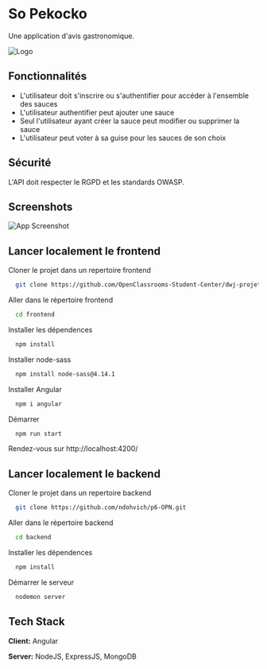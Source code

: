 
# So Pekocko

Une application d'avis gastronomique.


![Logo](https://github.com/ndohvich/p6-OPN/blob/main/backend/assets/saucesScreenshots.jpg)

    
## Fonctionnalités

- L'utilisateur doit s'inscrire ou s'authentifier pour accéder à l'ensemble des sauces
- L'utilisateur authentifier peut ajouter une sauce
- Seul l'utilisateur ayant créer la sauce peut modifier ou supprimer la sauce
- L'utilisateur peut voter à sa guise pour les sauces de son choix

## Sécurité

L'API doit respecter le RGPD et les standards OWASP.

  
## Screenshots

![App Screenshot](https://github.com/ndohvich/p6-OPN/blob/main/backend/assets/saucesScreenshots.jpg)

  
## Lancer localement le frontend

Cloner le projet dans un repertoire frontend

```bash
  git clone https://github.com/OpenClassrooms-Student-Center/dwj-projet6.git frontend
```

Aller dans le répertoire frontend

```bash
  cd frontend
```

Installer les dépendences

```bash
  npm install
```

Installer node-sass

```bash
  npm install node-sass@4.14.1
```

Installer Angular

```bash
  npm i angular
```

Démarrer

```bash
  npm run start
```

Rendez-vous sur http://localhost:4200/
  
## Lancer localement le backend

Cloner le projet dans un repertoire backend

```bash
  git clone https://github.com/ndohvich/p6-OPN.git
```

Aller dans le répertoire backend

```bash
  cd backend
```

Installer les dépendences

```bash
  npm install
```

Démarrer le serveur

```bash
  nodemon server
```
## Tech Stack

**Client:** Angular

**Server:** NodeJS, ExpressJS, MongoDB
